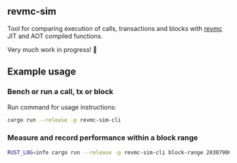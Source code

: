 ## revmc-sim

Tool for comparing execution of calls, transactions and blocks with [revmc](https://github.com/paradigmxyz/revmc) JIT and AOT compiled functions. 

Very much work in progress! 🚧

## Example usage 

### Bench or run a call, tx or block

Run command for usage instructions:
```bash
cargo run --release -p revmc-sim-cli
```

### Measure and record performance within a block range 
```bash 
RUST_LOG=info cargo run --release -p revmc-sim-cli block-range 20307900..20347900 f20307900t20347900s50 --sample-size 10
```